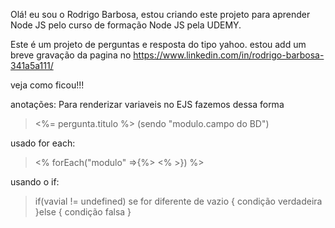Olá! eu sou o Rodrigo Barbosa, estou criando este projeto para aprender Node JS pelo curso de formação Node JS pela UDEMY.

Este é um projeto de perguntas e resposta do tipo yahoo.
estou add um breve gravação da pagina no https://www.linkedin.com/in/rodrigo-barbosa-341a5a111/

veja como ficou!!!

anotações:
Para renderizar variaveis no EJS fazemos dessa forma
> <%= pergunta.titulo %> (sendo "modulo.campo do BD")
 
 usado for each:
> <% forEach("modulo" =>{%>  <% >}) %>

usando o if:
> if(vavial != undefined) se for diferente de vazio
{
    condição verdadeira
}else {
    condição falsa
}
